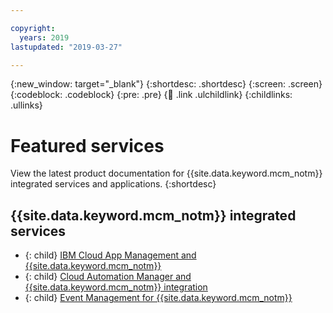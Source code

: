 ```yaml
---

copyright:
  years: 2019
lastupdated: "2019-03-27"

---
```


{:new_window: target="_blank"}
{:shortdesc: .shortdesc}
{:screen: .screen}
{:codeblock: .codeblock}
{:pre: .pre}
{:child: .link .ulchildlink}
{:childlinks: .ullinks}

# Featured services

View the latest product documentation for {{site.data.keyword.mcm_notm}} integrated services and applications.
{:shortdesc}

##  {{site.data.keyword.mcm_notm}} integrated services

- {: child} [IBM Cloud App Management and {{site.data.keyword.mcm_notm}}](mcm_icam.md)
- {: child} [Cloud Automation Manager and {{site.data.keyword.mcm_notm}} integration](mcm_cam.md)
- {: child} [Event Management for {{site.data.keyword.mcm_notm}}](mcm_cem.md)
